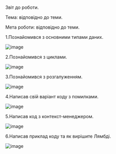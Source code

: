 Звіт до роботи.

Тема: відповідно до теми.

Мета роботи: відповідно до теми.

1.Познайомився з основними типами даних. 

![image](https://user-images.githubusercontent.com/118180432/202639591-61283a1f-c204-453f-bddd-fd816f4978f2.png)


2.Познайомився з циклами.

![image](https://user-images.githubusercontent.com/118180432/202639727-e94a4d69-155b-47d5-b2bf-751a6593dd96.png)


3.Познайомився з розгалуженням.

![image](https://user-images.githubusercontent.com/118180432/202639879-9a0caa3e-444d-4d68-bad3-888ac39a32b7.png)


4.Написав свій варіант коду з помилками.

![image](https://user-images.githubusercontent.com/118180432/202640045-cfa7a41c-cbcb-4eb9-aa23-31c2ed4fb87d.png)


5.Написав код з контекст-менеджером.

![image](https://user-images.githubusercontent.com/118180432/202640354-3791a5f4-eee3-4d90-a606-49e63b782041.png)


6.Написав приклад коду та як вирішите Лямбді.

![image](https://user-images.githubusercontent.com/118180432/202640509-b963f08c-a1d2-4628-abc6-0bb6a49aea1d.png)

